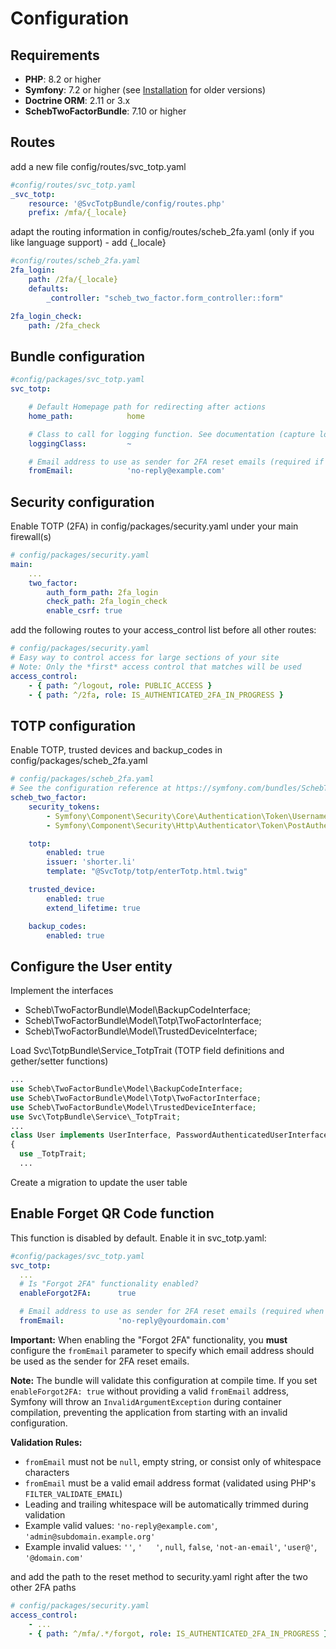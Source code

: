 # Configuration

## Requirements

- **PHP**: 8.2 or higher
- **Symfony**: 7.2 or higher (see [Installation](installation.md) for older versions)
- **Doctrine ORM**: 2.11 or 3.x
- **SchebTwoFactorBundle**: 7.10 or higher

## Routes

add a new file config/routes/svc_totp.yaml

```yaml
#config/routes/svc_totp.yaml
_svc_totp:
    resource: '@SvcTotpBundle/config/routes.php'
    prefix: /mfa/{_locale}
```

adapt the routing information in config/routes/scheb_2fa.yaml (only if you like language support) - add {_locale}

```yaml
#config/routes/scheb_2fa.yaml
2fa_login:
    path: /2fa/{_locale}
    defaults:
        _controller: "scheb_two_factor.form_controller::form"

2fa_login_check:
    path: /2fa_check
```

## Bundle configuration
```yaml
#config/packages/svc_totp.yaml
svc_totp:

    # Default Homepage path for redirecting after actions
    home_path:            home

    # Class to call for logging function. See documentation (capture logging) for more information
    loggingClass:         ~

    # Email address to use as sender for 2FA reset emails (required if enableForgot2FA is true)
    fromEmail:            'no-reply@example.com'
```

## Security configuration

Enable TOTP (2FA) in config/packages/security.yaml under your main firewall(s)
```yaml
# config/packages/security.yaml
main:
    ...
    two_factor:
        auth_form_path: 2fa_login
        check_path: 2fa_login_check
        enable_csrf: true
```

add the following routes to your access_control list before all other routes: 
```yaml
# config/packages/security.yaml
# Easy way to control access for large sections of your site
# Note: Only the *first* access control that matches will be used
access_control:
    - { path: ^/logout, role: PUBLIC_ACCESS }
    - { path: ^/2fa, role: IS_AUTHENTICATED_2FA_IN_PROGRESS }    
```

## TOTP configuration

Enable TOTP, trusted devices and backup_codes in config/packages/scheb_2fa.yaml
```yaml
# config/packages/scheb_2fa.yaml
# See the configuration reference at https://symfony.com/bundles/SchebTwoFactorBundle/6.x/configuration.html
scheb_two_factor:
    security_tokens:
        - Symfony\Component\Security\Core\Authentication\Token\UsernamePasswordToken
        - Symfony\Component\Security\Http\Authenticator\Token\PostAuthenticationToken

    totp:
        enabled: true
        issuer: 'shorter.li'
        template: "@SvcTotp/totp/enterTotp.html.twig"

    trusted_device:
        enabled: true
        extend_lifetime: true

    backup_codes:
        enabled: true
```       

## Configure the User entity

Implement the interfaces
* Scheb\TwoFactorBundle\Model\BackupCodeInterface;
* Scheb\TwoFactorBundle\Model\Totp\TwoFactorInterface;
* Scheb\TwoFactorBundle\Model\TrustedDeviceInterface;

Load Svc\TotpBundle\Service\_TotpTrait (TOTP field definitions and gether/setter functions)


```php
...
use Scheb\TwoFactorBundle\Model\BackupCodeInterface;
use Scheb\TwoFactorBundle\Model\Totp\TwoFactorInterface;
use Scheb\TwoFactorBundle\Model\TrustedDeviceInterface;
use Svc\TotpBundle\Service\_TotpTrait;
...
class User implements UserInterface, PasswordAuthenticatedUserInterface, TwoFactorInterface, TrustedDeviceInterface, BackupCodeInterface
{
  use _TotpTrait;
  ...
```

Create a migration to update the user table

## Enable Forget QR Code function

This function is disabled by default. Enable it in svc_totp.yaml:
```yaml
#config/packages/svc_totp.yaml
svc_totp:
  ...
  # Is "Forgot 2FA" functionality enabled?
  enableForgot2FA:      true

  # Email address to use as sender for 2FA reset emails (required when enableForgot2FA is true)
  fromEmail:            'no-reply@yourdomain.com'
```

**Important:** When enabling the "Forgot 2FA" functionality, you **must** configure the `fromEmail` parameter to specify which email address should be used as the sender for 2FA reset emails.

**Note:** The bundle will validate this configuration at compile time. If you set `enableForgot2FA: true` without providing a valid `fromEmail` address, Symfony will throw an `InvalidArgumentException` during container compilation, preventing the application from starting with an invalid configuration.

**Validation Rules:**
- `fromEmail` must not be `null`, empty string, or consist only of whitespace characters
- `fromEmail` must be a valid email address format (validated using PHP's `FILTER_VALIDATE_EMAIL`)
- Leading and trailing whitespace will be automatically trimmed during validation
- Example valid values: `'no-reply@example.com'`, `'admin@subdomain.example.org'`
- Example invalid values: `''`, `'   '`, `null`, `false`, `'not-an-email'`, `'user@'`, `'@domain.com'`

and add the path to the reset method to security.yaml right after the two other 2FA paths
```yaml
# config/packages/security.yaml
access_control:
    - ...
    - { path: ^/mfa/.*/forgot, role: IS_AUTHENTICATED_2FA_IN_PROGRESS }
```
